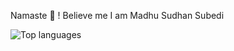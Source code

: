 Namaste :pray: ! Believe me I am Madhu Sudhan Subedi 

![Top languages](https://github-readme-stats.vercel.app/api/top-langs/?username=madhusudhan1234)
